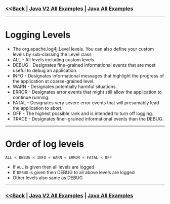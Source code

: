 ### [<<Back](../README.md) | [Java V2 All Examples](https://github.com/avinashbabudonthu/java/blob/master/java-v2/README.md) | [Java All Examples](https://github.com/avinashbabudonthu/java/blob/master/README.md)
------
# Logging Levels
* The org.apache.log4j.Level levels. You can also define your custom levels by sub-classing the Level class
* ALL - All levels including custom levels.
* DEBUG - Designates fine-grained informational events that are most useful to debug an application.
* INFO - Designates informational messages that highlight the progress of the application at coarse-grained level.
* WARN - Designates potentially harmful situations.
* ERROR - Designates error events that might still allow the application to continue running.
* FATAL - Designates very severe error events that will presumably lead the application to abort.
* OFF - The highest possible rank and is intended to turn off logging.
* TRACE - Designates finer-grained informational events than the DEBUG.
------
# Order of log levels
```
ALL < DEBUG < INFO < WARN < ERROR < FATAL < OFF
```
* If `ALL` is given then all levels are logged
* If `DEBUG` is given then DEBUG to all above levels are logged
* Other levels also same as DEBUG
------
### [<<Back](../README.md) | [Java V2 All Examples](https://github.com/avinashbabudonthu/java/blob/master/java-v2/README.md) | [Java All Examples](https://github.com/avinashbabudonthu/java/blob/master/README.md)